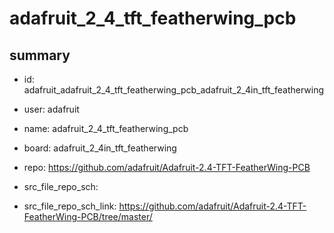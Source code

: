 # adafruit_2_4_tft_featherwing_pcb
 
## summary 
* id: adafruit_adafruit_2_4_tft_featherwing_pcb_adafruit_2_4in_tft_featherwing
* user: adafruit
* name: adafruit_2_4_tft_featherwing_pcb
* board: adafruit_2_4in_tft_featherwing
* repo: https://github.com/adafruit/Adafruit-2.4-TFT-FeatherWing-PCB



* src_file_repo_sch: 
* src_file_repo_sch_link: https://github.com/adafruit/Adafruit-2.4-TFT-FeatherWing-PCB/tree/master/




